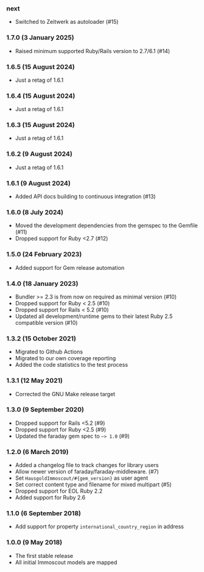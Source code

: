### next

* Switched to Zeitwerk as autoloader (#15)

### 1.7.0 (3 January 2025)

* Raised minimum supported Ruby/Rails version to 2.7/6.1 (#14)

### 1.6.5 (15 August 2024)

* Just a retag of 1.6.1

### 1.6.4 (15 August 2024)

* Just a retag of 1.6.1

### 1.6.3 (15 August 2024)

* Just a retag of 1.6.1

### 1.6.2 (9 August 2024)

* Just a retag of 1.6.1

### 1.6.1 (9 August 2024)

* Added API docs building to continuous integration (#13)

### 1.6.0 (8 July 2024)

* Moved the development dependencies from the gemspec to the Gemfile (#11)
* Dropped support for Ruby <2.7 (#12)

### 1.5.0 (24 February 2023)

* Added support for Gem release automation

### 1.4.0 (18 January 2023)

* Bundler >= 2.3 is from now on required as minimal version (#10)
* Dropped support for Ruby < 2.5 (#10)
* Dropped support for Rails < 5.2 (#10)
* Updated all development/runtime gems to their latest
  Ruby 2.5 compatible version (#10)

### 1.3.2 (15 October 2021)

* Migrated to Github Actions
* Migrated to our own coverage reporting
* Added the code statistics to the test process

### 1.3.1 (12 May 2021)

* Corrected the GNU Make release target

### 1.3.0 (9 September 2020)

* Dropped support for Rails <5.2 (#9)
* Dropped support for Ruby <2.5 (#9)
* Updated the faraday gem spec to `~> 1.0` (#9)

### 1.2.0 (6 March 2019)

* Added a changelog file to track changes for library users
* Allow newer version of faraday/faraday-middleware. (#7)
* Set `HausgoldImmoscout/#{gem_version}` as user agent
* Set correct content type and filename for mixed multipart (#5)
* Dropped support for EOL Ruby 2.2
* Added support for Ruby 2.6

### 1.1.0 (6 September 2018)

* Add support for property `international_country_region` in address

### 1.0.0 (9 May 2018)

* The first stable release
* All initial Immoscout models are mapped
